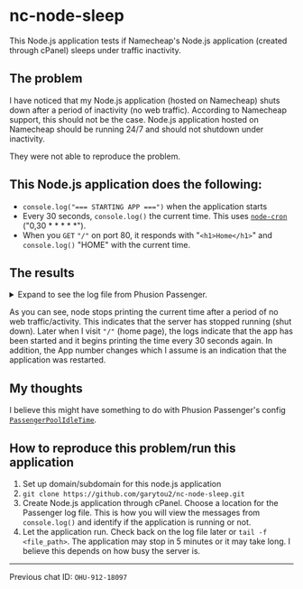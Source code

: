 # nc-node-sleep

This Node.js application tests if Namecheap's Node.js application (created through cPanel) sleeps under traffic inactivity.

## The problem

I have noticed that my Node.js application (hosted on Namecheap) shuts down after a period of inactivity (no web traffic). According to Namecheap support, this should not be the case. Node.js application hosted on Namecheap should be running 24/7 and should not shutdown under inactivity.

They were not able to reproduce the problem.

## This Node.js application does the following:

- `console.log("=== STARTING APP ===")` when the application starts
- Every 30 seconds, `console.log()` the current time. This uses [`node-cron`](https://www.npmjs.com/package/node-cron) ("0,30 \* \* \* \* \*").
- When you `GET` `"/"` on port 80, it responds with "`<h1>Home</h1>`" and `console.log()` "HOME" with the current time.

## The results

<details>
<summary>Expand to see the log file from Phusion Passenger.</summary>

```log
App 806560 output: === STARTING APP ===
App 806560 output: Current time: 8/8/2020, 6:14:55 AM
App 806560 output: listening on port 80
App 806560 output:
App 806560 output:
App 806560 output:
App 806560 output: HOME: 8/8/2020, 6:14:55 AM
App 806560 output:
App 806560 output: 8/8/2020, 6:15:00 AM
App 806560 output: 8/8/2020, 6:15:30 AM
App 806560 output: 8/8/2020, 6:16:00 AM
App 806560 output: 8/8/2020, 6:16:30 AM
App 806560 output: 8/8/2020, 6:17:00 AM
App 806560 output: 8/8/2020, 6:17:30 AM
App 806560 output: 8/8/2020, 6:18:00 AM
App 806560 output: 8/8/2020, 6:18:30 AM
App 806560 output: 8/8/2020, 6:19:00 AM
App 806560 output: 8/8/2020, 6:19:30 AM
App 806560 output: 8/8/2020, 6:20:00 AM
App 806560 output: 8/8/2020, 6:20:30 AM
App 806560 output: 8/8/2020, 6:21:00 AM
App 806560 output: 8/8/2020, 6:21:30 AM
App 806560 output: 8/8/2020, 6:22:00 AM
App 806560 output: 8/8/2020, 6:22:30 AM
App 806560 output: 8/8/2020, 6:23:00 AM
App 806560 output: 8/8/2020, 6:23:30 AM
App 806560 output: 8/8/2020, 6:24:00 AM
App 806560 output: 8/8/2020, 6:24:30 AM
App 806560 output: 8/8/2020, 6:25:00 AM
App 806560 output: 8/8/2020, 6:25:30 AM
App 806560 output: 8/8/2020, 6:26:00 AM
App 806560 output: 8/8/2020, 6:26:30 AM
App 806560 output: 8/8/2020, 6:27:00 AM
App 806560 output: 8/8/2020, 6:27:30 AM
App 806560 output: 8/8/2020, 6:28:00 AM
App 806560 output: 8/8/2020, 6:28:30 AM
App 806560 output: 8/8/2020, 6:29:00 AM
App 806560 output: 8/8/2020, 6:29:30 AM
App 806560 output: 8/8/2020, 6:30:00 AM
App 806560 output: 8/8/2020, 6:30:30 AM
App 806560 output: 8/8/2020, 6:31:00 AM
App 806560 output: 8/8/2020, 6:31:30 AM
App 806560 output: 8/8/2020, 6:32:00 AM
App 806560 output: 8/8/2020, 6:32:30 AM
App 806560 output: 8/8/2020, 6:33:00 AM
App 806560 output: 8/8/2020, 6:33:30 AM
App 806560 output: 8/8/2020, 6:34:00 AM
App 806560 output: 8/8/2020, 6:34:30 AM
App 806560 output: 8/8/2020, 6:35:00 AM
App 806560 output:
App 806560 output: HOME: 8/8/2020, 6:35:27 AM
App 806560 output:
App 806560 output: 8/8/2020, 6:35:30 AM
App 806560 output: 8/8/2020, 6:36:00 AM
App 806560 output: 8/8/2020, 6:36:30 AM
App 806560 output: 8/8/2020, 6:37:00 AM
App 806560 output: 8/8/2020, 6:37:30 AM
App 806560 output: 8/8/2020, 6:38:00 AM
App 806560 output: 8/8/2020, 6:38:30 AM
App 806560 output: 8/8/2020, 6:39:00 AM
App 806560 output: 8/8/2020, 6:39:30 AM
App 806560 output: 8/8/2020, 6:40:00 AM
App 806560 output: 8/8/2020, 6:40:30 AM
App 806560 output: 8/8/2020, 6:41:00 AM
App 806560 output: 8/8/2020, 6:41:30 AM
App 806560 output: 8/8/2020, 6:42:00 AM
App 806560 output: 8/8/2020, 6:42:30 AM
App 806560 output: 8/8/2020, 6:43:00 AM
App 806560 output: 8/8/2020, 6:43:30 AM
App 806560 output: 8/8/2020, 6:44:00 AM
App 806560 output: 8/8/2020, 6:44:30 AM
App 806560 output: 8/8/2020, 6:45:00 AM
App 806560 output: 8/8/2020, 6:45:30 AM
App 806560 output: 8/8/2020, 6:46:00 AM
App 806560 output: 8/8/2020, 6:46:30 AM
App 806560 output: 8/8/2020, 6:47:00 AM
App 806560 output: 8/8/2020, 6:47:30 AM
App 806560 output: 8/8/2020, 6:48:00 AM
App 806560 output: 8/8/2020, 6:48:30 AM
App 806560 output: 8/8/2020, 6:49:00 AM
App 806560 output: 8/8/2020, 6:49:30 AM
App 806560 output: 8/8/2020, 6:50:00 AM
App 806560 output: 8/8/2020, 6:50:30 AM
App 806560 output: 8/8/2020, 6:51:00 AM
App 806560 output: 8/8/2020, 6:51:30 AM
App 806560 output: 8/8/2020, 6:52:00 AM
App 806560 output: 8/8/2020, 6:52:30 AM
App 806560 output: 8/8/2020, 6:53:00 AM
App 806560 output: 8/8/2020, 6:53:30 AM
App 806560 output: 8/8/2020, 6:54:00 AM
App 806560 output: 8/8/2020, 6:54:30 AM
App 806560 output: 8/8/2020, 6:55:00 AM
App 806560 output: 8/8/2020, 6:55:30 AM
App 806560 output: 8/8/2020, 6:56:00 AM
App 806560 output: 8/8/2020, 6:56:30 AM
App 806560 output: 8/8/2020, 6:57:00 AM
App 806560 output: 8/8/2020, 6:57:30 AM
App 806560 output: 8/8/2020, 6:58:00 AM
App 806560 output: 8/8/2020, 6:58:30 AM
App 806560 output: 8/8/2020, 6:59:00 AM
App 806560 output: 8/8/2020, 6:59:30 AM
App 806560 output: 8/8/2020, 7:00:00 AM
App 806560 output: 8/8/2020, 7:00:30 AM
App 15251 output:
App 15251 output:
App 15251 output:
App 15251 output: === STARTING APP ===
App 15251 output: Current time: 8/8/2020, 6:45:50 PM
App 15251 output: listening on port 80
App 15251 output:
App 15251 output:
App 15251 output:
App 15251 output: HOME: 8/8/2020, 6:45:50 PM
App 15251 output:
App 15251 output: 8/8/2020, 6:46:00 PM
App 15251 output: 8/8/2020, 6:46:30 PM
```

_log file located at `/home/garytou2/logs/nc.garytou.com/restart2_passenger.log`_

</details>

As you can see, node stops printing the current time after a period of no web traffic/activity. This indicates that the server has stopped running (shut down). Later when I visit `"/"` (home page), the logs indicate that the app has been started and it begins printing the time every 30 seconds again. In addition, the App number changes which I assume is an indication that the application was restarted.

## My thoughts

I believe this might have something to do with Phusion Passenger's config [`PassengerPoolIdleTime`](https://www.phusionpassenger.com/library/config/apache/reference/#passengerpoolidletime).

## How to reproduce this problem/run this application

1. Set up domain/subdomain for this node.js application
2. `git clone https://github.com/garytou2/nc-node-sleep.git`
3. Create Node.js application through cPanel. Choose a location for the Passenger log file. This is how you will view the messages from `console.log()` and identify if the application is running or not.
4. Let the application run. Check back on the log file later or `tail -f <file_path>`. The application may stop in 5 minutes or it may take long. I believe this depends on how busy the server is.

---

Previous chat ID: `OHU-912-18097`
